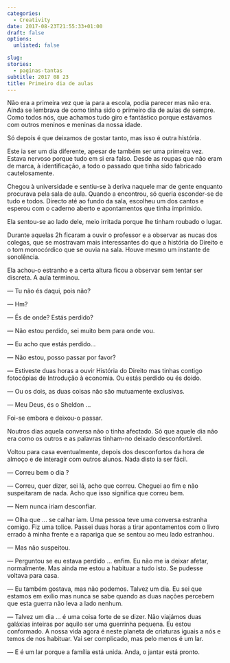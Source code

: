 ```yaml
---
categories: 
  - Creativity
date: 2017-08-23T21:55:33+01:00
draft: false
options:
  unlisted: false

slug:
stories: 
  - paginas-tantas
subtitle: 2017 08 23 
title: Primeiro dia de aulas
---
```

Não era a primeira vez que ia para a escola, podia parecer mas não era. Ainda se lembrava de como tinha sido o primeiro dia de aulas de sempre. Como todos nós, que achamos tudo giro e fantástico porque estávamos com outros meninos e meninas da nossa idade.

Só depois é que deixamos de gostar tanto, mas isso é outra história.

Este ia ser um dia diferente, apesar de também ser uma primeira vez. Estava nervoso porque tudo em si era falso. Desde as roupas que não eram de marca, à identificação, a todo o passado que tinha sido fabricado cautelosamente.

Chegou à universidade e sentiu-se à deriva naquele mar de gente enquanto procurava pela sala de aula. Quando a encontrou, só queria esconder-se de tudo e todos. Directo até ao fundo da sala, escolheu um dos cantos e esperou com o caderno aberto e apontamentos que tinha imprimido.

Ela sentou-se ao lado dele, meio irritada porque lhe tinham roubado o lugar.

Durante aquelas 2h ficaram a ouvir o professor e a observar as nucas dos colegas, que se mostravam mais interessantes do que a história do Direito e o tom monocórdico que se ouvia na sala. Houve mesmo um instante de sonolência.

Ela achou-o estranho e a certa altura ficou a observar sem tentar ser discreta. A aula terminou.

— Tu não és daqui, pois não?

— Hm?

— És de onde? Estás perdido? 

— Não estou perdido, sei muito bem para onde vou. 

— Eu acho que estás perdido…

— Não estou, posso passar por favor? 

— Estiveste duas horas a ouvir História do Direito mas tinhas contigo fotocópias de Introdução à economia. Ou estás perdido ou és doido.

— Ou os dois, as duas coisas não são mutuamente exclusivas.

— Meu Deus, és o Sheldon …

Foi-se embora e deixou-o passar. 

Noutros dias aquela conversa não o tinha afectado. Só que aquele dia não era como os outros e as palavras tinham-no deixado desconfortável. 

Voltou para casa eventualmente, depois dos desconfortos da hora de almoço e de interagir com outros alunos. Nada disto ia ser fácil.

— Correu bem o dia ?

— Correu, quer dizer, sei lá, acho que correu. Cheguei ao fim e não suspeitaram de nada. Acho que isso significa que correu bem.

— Nem nunca iriam desconfiar.

— Olha que ... se calhar iam. Uma pessoa teve uma conversa estranha comigo. Fiz uma tolice. Passei duas horas a tirar apontamentos com o livro errado à minha frente e a rapariga que se sentou ao meu lado estranhou.

— Mas não suspeitou. 

— Perguntou se eu estava perdido ... enfim. Eu não me ia deixar afetar, normalmente. Mas ainda me estou a habituar a tudo isto. Se pudesse voltava para casa.

— Eu também gostava, mas não podemos. Talvez um dia. Eu sei que estamos em exílio mas nunca se sabe quando as duas nações percebem que esta guerra não leva a lado nenhum.

— Talvez um dia ... é uma coisa forte de se dizer. Não viajámos duas galáxias inteiras por aquilo ser uma guerrinha pequena. Eu estou conformado. A nossa vida agora é neste planeta de criaturas iguais a nós e temos de nos habituar. Vai ser complicado, mas pelo menos é um lar.

— E é um lar porque a família está unida. Anda, o jantar está pronto.
